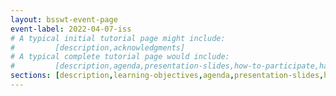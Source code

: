 ```yaml
---
layout: bsswt-event-page
event-label: 2022-04-07-iss
# A typical initial tutorial page might include:
#         [description,acknowledgments]
# A typical complete tutorial page would include: 
#         [description,agenda,presentation-slides,how-to-participate,hands-on-exercises,stay-in-touch,resources-from-presentations,requested-citation,acknowledgments]
sections: [description,learning-objectives,agenda,presentation-slides,how-to-participate,hands-on-exercises,stay-in-touch,resources-from-presentations,requested-citation,acknowledgments]
---
```

